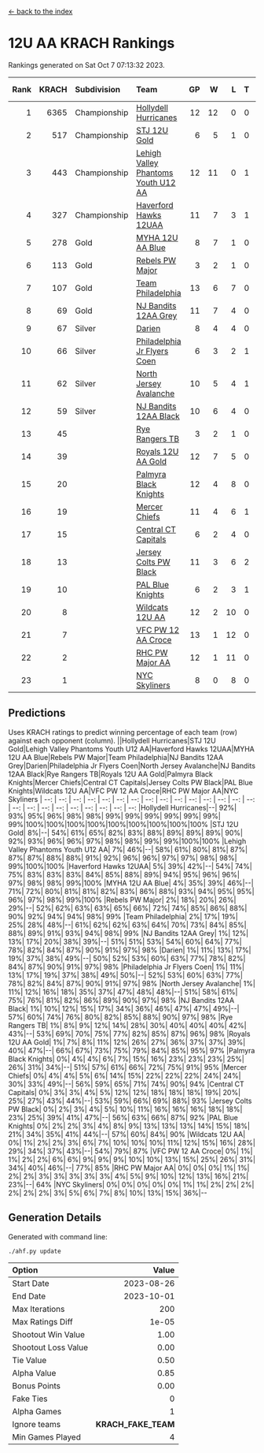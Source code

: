 [<- back to the index](readme.md)
# 12U AA KRACH Rankings
Rankings generated on Sat Oct  7 07:13:32 2023.

Rank|KRACH|Subdivision|Team|GP|W|L|T|OTW|OTL|SoS|Exp Wins|Win Diff
---:|---:|:---|:---|---:|---:|---:|---:|---:|---:|---:|---:|---:
1|6365|Championship|[Hollydell Hurricanes](https://gamesheetstats.com/seasons/3659/teams/141133/schedule)|12|12|0|0|2|0|85|12.8|-0.0
2|517|Championship|[STJ 12U Gold](https://gamesheetstats.com/seasons/3659/teams/141122/schedule)|6|5|1|0|1|0|126|5.9|0.0
3|443|Championship|[Lehigh Valley Phantoms Youth U12 AA](https://gamesheetstats.com/seasons/3659/teams/141129/schedule)|12|11|0|1|0|0|24|12.4|0.0
4|327|Championship|[Haverford Hawks 12UAA](https://gamesheetstats.com/seasons/3659/teams/141127/schedule)|11|7|3|1|0|2|1163|8.3|-0.0
5|278|Gold|[MYHA 12U AA Blue](https://gamesheetstats.com/seasons/3659/teams/141123/schedule)|8|7|1|0|1|1|45|7.9|0.0
6|113|Gold|[Rebels PW Major](https://gamesheetstats.com/seasons/3659/teams/141138/schedule)|3|2|1|0|0|0|51|2.9|0.0
7|107|Gold|[Team Philadelphia](https://gamesheetstats.com/seasons/3659/teams/141128/schedule)|13|6|7|0|2|0|774|6.9|0.0
8|69|Gold|[NJ Bandits 12AA Grey](https://gamesheetstats.com/seasons/3659/teams/141134/schedule)|11|7|4|0|1|1|595|7.9|0.0
9|67|Silver|[Darien](https://gamesheetstats.com/seasons/3659/teams/141125/schedule)|8|4|4|0|1|1|109|4.9|0.0
10|66|Silver|[Philadelphia Jr Flyers Coen](https://gamesheetstats.com/seasons/3659/teams/141143/schedule)|6|3|2|1|0|0|967|4.4|0.0
11|62|Silver|[North Jersey Avalanche](https://gamesheetstats.com/seasons/3659/teams/141137/schedule)|10|5|4|1|1|2|650|6.4|0.0
12|59|Silver|[NJ Bandits 12AA Black](https://gamesheetstats.com/seasons/3659/teams/141126/schedule)|10|6|4|0|0|1|656|6.9|0.0
13|45||[Rye Rangers TB](https://gamesheetstats.com/seasons/3659/teams/141140/schedule)|3|2|1|0|0|0|24|2.9|0.0
14|39||[Royals 12U AA Gold](https://gamesheetstats.com/seasons/3659/teams/141142/schedule)|12|7|5|0|0|0|545|7.9|0.0
15|20||[Palmyra Black Knights](https://gamesheetstats.com/seasons/3659/teams/141130/schedule)|12|4|8|0|1|0|634|4.9|0.0
16|19||[Mercer Chiefs](https://gamesheetstats.com/seasons/3659/teams/141135/schedule)|11|4|6|1|0|0|60|5.4|0.0
17|15||[Central CT Capitals](https://gamesheetstats.com/seasons/3659/teams/141124/schedule)|6|2|4|0|0|1|66|2.9|0.0
18|13||[Jersey Colts PW Black](https://gamesheetstats.com/seasons/3659/teams/141141/schedule)|11|3|6|2|0|0|119|4.9|0.0
19|10||[PAL Blue Knights](https://gamesheetstats.com/seasons/3659/teams/141139/schedule)|6|2|3|1|0|0|22|3.4|0.0
20|8||[Wildcats 12U AA](https://gamesheetstats.com/seasons/3659/teams/141136/schedule)|12|2|10|0|0|0|578|2.9|0.0
21|7||[VFC PW 12 AA Croce](https://gamesheetstats.com/seasons/3659/teams/141131/schedule)|13|1|12|0|0|1|1064|1.9|0.0
22|2||[RHC PW Major AA](https://gamesheetstats.com/seasons/3659/teams/141132/schedule)|12|1|11|0|0|0|65|1.9|0.0
23|1||[NYC Skyliners](https://gamesheetstats.com/seasons/3659/teams/141144/schedule)|8|0|8|0|0|0|108|0.9|0.0

## Predictions
Uses KRACH ratings to predict winning percentage of each team (row) against each opponent (column).
||Hollydell Hurricanes|STJ 12U Gold|Lehigh Valley Phantoms Youth U12 AA|Haverford Hawks 12UAA|MYHA 12U AA Blue|Rebels PW Major|Team Philadelphia|NJ Bandits 12AA Grey|Darien|Philadelphia Jr Flyers Coen|North Jersey Avalanche|NJ Bandits 12AA Black|Rye Rangers TB|Royals 12U AA Gold|Palmyra Black Knights|Mercer Chiefs|Central CT Capitals|Jersey Colts PW Black|PAL Blue Knights|Wildcats 12U AA|VFC PW 12 AA Croce|RHC PW Major AA|NYC Skyliners
| --: | --: | --: | --: | --: | --: | --: | --: | --: | --: | --: | --: | --: | --: | --: | --: | --: | --: | --: | --: | --: | --: | --: | --: 
|Hollydell Hurricanes|--| 92%| 93%| 95%| 96%| 98%| 98%| 99%| 99%| 99%| 99%| 99%| 99%| 99%|100%|100%|100%|100%|100%|100%|100%|100%|100%
|STJ 12U Gold|  8%|--| 54%| 61%| 65%| 82%| 83%| 88%| 89%| 89%| 89%| 90%| 92%| 93%| 96%| 96%| 97%| 98%| 98%| 99%| 99%|100%|100%
|Lehigh Valley Phantoms Youth U12 AA|  7%| 46%|--| 58%| 61%| 80%| 81%| 87%| 87%| 87%| 88%| 88%| 91%| 92%| 96%| 96%| 97%| 97%| 98%| 98%| 99%|100%|100%
|Haverford Hawks 12UAA|  5%| 39%| 42%|--| 54%| 74%| 75%| 83%| 83%| 83%| 84%| 85%| 88%| 89%| 94%| 95%| 96%| 96%| 97%| 98%| 98%| 99%|100%
|MYHA 12U AA Blue|  4%| 35%| 39%| 46%|--| 71%| 72%| 80%| 81%| 81%| 82%| 83%| 86%| 88%| 93%| 94%| 95%| 95%| 96%| 97%| 98%| 99%|100%
|Rebels PW Major|  2%| 18%| 20%| 26%| 29%|--| 52%| 62%| 63%| 63%| 65%| 66%| 72%| 74%| 85%| 86%| 88%| 90%| 92%| 94%| 94%| 98%| 99%
|Team Philadelphia|  2%| 17%| 19%| 25%| 28%| 48%|--| 61%| 62%| 62%| 63%| 64%| 70%| 73%| 84%| 85%| 88%| 89%| 91%| 93%| 94%| 98%| 99%
|NJ Bandits 12AA Grey|  1%| 12%| 13%| 17%| 20%| 38%| 39%|--| 51%| 51%| 53%| 54%| 60%| 64%| 77%| 78%| 82%| 84%| 87%| 90%| 91%| 97%| 98%
|Darien|  1%| 11%| 13%| 17%| 19%| 37%| 38%| 49%|--| 50%| 52%| 53%| 60%| 63%| 77%| 78%| 82%| 84%| 87%| 90%| 91%| 97%| 98%
|Philadelphia Jr Flyers Coen|  1%| 11%| 13%| 17%| 19%| 37%| 38%| 49%| 50%|--| 52%| 53%| 60%| 63%| 77%| 78%| 82%| 84%| 87%| 90%| 91%| 97%| 98%
|North Jersey Avalanche|  1%| 11%| 12%| 16%| 18%| 35%| 37%| 47%| 48%| 48%|--| 51%| 58%| 61%| 75%| 76%| 81%| 82%| 86%| 89%| 90%| 97%| 98%
|NJ Bandits 12AA Black|  1%| 10%| 12%| 15%| 17%| 34%| 36%| 46%| 47%| 47%| 49%|--| 57%| 60%| 74%| 76%| 80%| 82%| 85%| 88%| 90%| 97%| 98%
|Rye Rangers TB|  1%|  8%|  9%| 12%| 14%| 28%| 30%| 40%| 40%| 40%| 42%| 43%|--| 53%| 69%| 70%| 75%| 77%| 82%| 85%| 87%| 96%| 98%
|Royals 12U AA Gold|  1%|  7%|  8%| 11%| 12%| 26%| 27%| 36%| 37%| 37%| 39%| 40%| 47%|--| 66%| 67%| 73%| 75%| 79%| 84%| 85%| 95%| 97%
|Palmyra Black Knights|  0%|  4%|  4%|  6%|  7%| 15%| 16%| 23%| 23%| 23%| 25%| 26%| 31%| 34%|--| 51%| 57%| 61%| 66%| 72%| 75%| 91%| 95%
|Mercer Chiefs|  0%|  4%|  4%|  5%|  6%| 14%| 15%| 22%| 22%| 22%| 24%| 24%| 30%| 33%| 49%|--| 56%| 59%| 65%| 71%| 74%| 90%| 94%
|Central CT Capitals|  0%|  3%|  3%|  4%|  5%| 12%| 12%| 18%| 18%| 18%| 19%| 20%| 25%| 27%| 43%| 44%|--| 53%| 59%| 66%| 69%| 88%| 93%
|Jersey Colts PW Black|  0%|  2%|  3%|  4%|  5%| 10%| 11%| 16%| 16%| 16%| 18%| 18%| 23%| 25%| 39%| 41%| 47%|--| 56%| 63%| 66%| 87%| 92%
|PAL Blue Knights|  0%|  2%|  2%|  3%|  4%|  8%|  9%| 13%| 13%| 13%| 14%| 15%| 18%| 21%| 34%| 35%| 41%| 44%|--| 57%| 60%| 84%| 90%
|Wildcats 12U AA|  0%|  1%|  2%|  2%|  3%|  6%|  7%| 10%| 10%| 10%| 11%| 12%| 15%| 16%| 28%| 29%| 34%| 37%| 43%|--| 54%| 79%| 87%
|VFC PW 12 AA Croce|  0%|  1%|  1%|  2%|  2%|  6%|  6%|  9%|  9%|  9%| 10%| 10%| 13%| 15%| 25%| 26%| 31%| 34%| 40%| 46%|--| 77%| 85%
|RHC PW Major AA|  0%|  0%|  0%|  1%|  1%|  2%|  2%|  3%|  3%|  3%|  3%|  3%|  4%|  5%|  9%| 10%| 12%| 13%| 16%| 21%| 23%|--| 64%
|NYC Skyliners|  0%|  0%|  0%|  0%|  0%|  1%|  1%|  2%|  2%|  2%|  2%|  2%|  2%|  3%|  5%|  6%|  7%|  8%| 10%| 13%| 15%| 36%|--

## Generation Details

Generated with command line:
```
./ahf.py update
```

| Option | Value |
| :----- | ----: |
| Start Date | 2023-08-26 |
| End Date | 2023-10-01 |
| Max Iterations | 200 |
| Max Ratings Diff | 1e-05 |
| Shootout Win Value | 1.00 |
| Shootout Loss Value | 0.00 |
| Tie Value | 0.50 |
| Alpha Value | 0.85 |
| Bonus Points | 0.00 |
| Fake Ties | 0 |
| Alpha Games | 1 |
| Ignore teams | __KRACH_FAKE_TEAM__ |
| Min Games Played | 4 |

